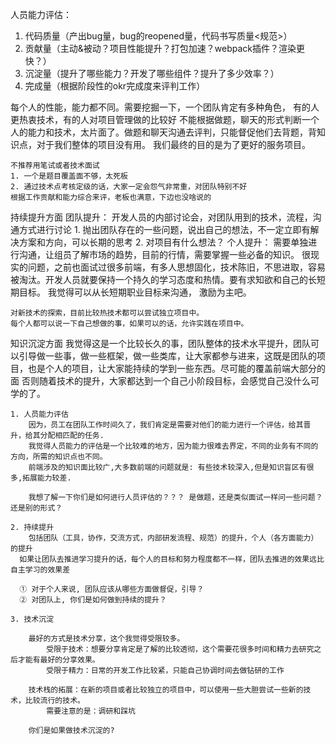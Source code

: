 人员能力评估：
  1. 代码质量（产出bug量，bug的reopened量，代码书写质量<规范>）
  2. 贡献量（主动&被动？项目性能提升？打包加速？webpack插件？渲染更快？）
  3. 沉淀量（提升了哪些能力？开发了哪些组件？提升了多少效率？）
  4. 完成量（根据阶段性的okr完成度来评判工作）

  每个人的性能，能力都不同。需要挖掘一下，一个团队肯定有多种角色，
  有的人更热衷技术，有的人对项目管理做的比较好
  不能根据做题，聊天的形式判断一个人的能力和技术，太片面了。做题和聊天沟通去评判，只能督促他们去背题，背知识点，对于我们整体的项目没有用。
  我们最终的目的是为了更好的服务项目。

    不推荐用笔试或者技术面试
    1. 一个是题目覆盖面不够，太死板
    2. 通过技术点考核定级的话，大家一定会怨气非常重，对团队特别不好
    根据工作贡献和能力综合来评，老板也满意，下边也没啥说的

持续提升方面
  团队提升：
    开发人员的内部讨论会，对团队用到的技术，流程，沟通方式进行讨论
    1. 抛出团队存在的一些问题，说出自己的想法，不一定立即有解决方案和方向，可以长期的思考
    2. 对项目有什么想法？
  个人提升：
    需要单独进行沟通，让组员了解市场的趋势，目前的行情，需要掌握一些必备的知识。
    很现实的问题，之前也面试过很多前端，有多人思想固化，技术陈旧，不思进取，容易被淘汰。开发人员就要保持一个持久的学习态度和热情。要有求知欲和自己的长短期目标。
    我觉得可以从长短期职业目标来沟通， 激励为主吧。

    对新技术的探索，目前比较热技术都可以尝试独立项目中。
    每个人都可以说一下自己想做的事，如果可以的话，允许实践在项目中。

知识沉淀方面
  我觉得这是一个比较长久的事，团队整体的技术水平提升，团队可以引导做一些事，做一些框架，做一些类库，让大家都参与进来，这既是团队的项目，也是个人的项目，让大家能持续的学到一些东西。尽可能的覆盖前端大部分的面
  否则随着技术的提升，大家都达到一个自己小阶段目标，会感觉自己没什么可学的了。





```
1. 人员能力评估
	因为，员工在团队工作时间久了，我们肯定是需要对他们的能力进行一个评估，给其晋升，给其分配相匹配的任务.
	我觉得人员能力的评估是一个比较难的地方，因为能力很难去界定，不同的业务有不同的方向，所需的知识点也不同。
	前端涉及的知识面比较广,大多数前端的问题就是: 有些技术较深入,但是知识盲区有很多,拓展能力较差.

	我想了解一下你们是如何进行人员评估的？？？ 是做题，还是类似面试一样问一些问题？ 还是别的形式？

2. 持续提升
	包括团队（工具，协作，交流方式，内部研发流程、规范）的提升，个人（各方面能力）的提升
  如果让团队去推进学习提升的话，每个人的目标和努力程度都不一样，团队去推进的效果远比自主学习的效果差

  ① 对于个人来说, 团队应该从哪些方面做督促，引导？
  ② 对团队上, 你们是如何做到持续的提升？

3. 技术沉淀

	最好的方式是技术分享，这个我觉得受限较多。
		受限于技术：想要分享肯定是了解的比较透彻，这个需要花很多时间和精力去研究之后才能有最好的分享效果。
		受限于精力：日常的开发工作比较紧，只能自己协调时间去做钻研的工作

	技术栈的拓展：在新的项目或者比较独立的项目中，可以使用一些大胆尝试一些新的技术，比较流行的技术。
		需要注意的是：调研和踩坑

	你们是如果做技术沉淀的?
```

